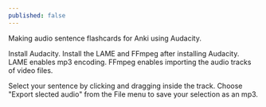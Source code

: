 ```yaml
---
published: false
---
```


Making audio sentence flashcards for Anki using Audacity.

Install Audacity. Install the LAME and FFmpeg after installing Audacity. LAME enables mp3 encoding. FFmpeg enables importing the audio tracks of video files.

Select your sentence by clicking and dragging inside the track.
Choose "Export slected audio" from the File menu to save your selection as an mp3.

